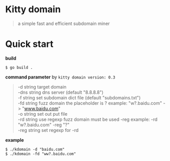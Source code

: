 # Kitty domain

> a simple fast and efficient subdomain miner  


# Quick start

**build** 
```golang
$ go build .
```

**command parameter** by `kitty domain version: 0.3`
> 
>   -d string  target domain  
>   -dns string dns server (default "8.8.8.8")  
>   -f string set subdomain dict file (default "subdomains.txt")  
>   -fd string fuzz domain the placeholder is ? example: "w?.baidu.com" -> "www.baidu.com"  
>   -o string set out put file  
>   -rd string use regexp fuzz domain must be used -reg example: -rd "w?.baidu.com" -reg "\?"  
>   -reg string set regexp for -rd  



**example**
```shell
$ ./kdomain -d "baidu.com"
$ ./kdomain -fd "ww?.baidu.com"
```
